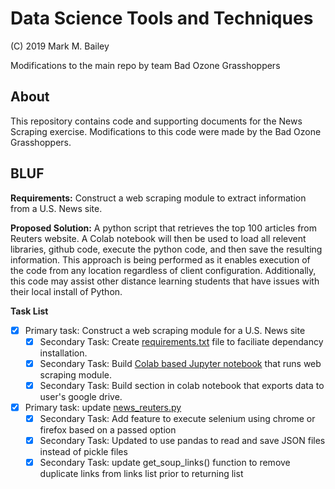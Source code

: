# Data Science Tools and Techniques

(C) 2019 Mark M. Bailey

Modifications to the main repo by team Bad Ozone Grasshoppers 
## About
This repository contains code and supporting documents for the News Scraping exercise.  Modifications to this code were made by the Bad Ozone Grasshoppers.

## BLUF
**Requirements:** Construct a web scraping module to extract information from a U.S. News site.  

**Proposed Solution:** A python script that retrieves the top 100 articles from Reuters website.  A Colab notebook will then be used to load all relevent libraries, github code, execute the python code, and then save the resulting information.  This approach is being performed as it enables execution of the code from any location regardless of client configuration.  Additionally, this code may assist other distance learning students that have issues with their local install of Python.

**Task List**
* [X] Primary task: Construct a web scraping module for a U.S. News site
  * [X] Secondary Task: Create [requirements.txt](https://github.com/PurpleDin0/news-scraping-exercise/blob/master/requirements.txt) file to faciliate dependancy installation.
  * [X] Secondary Task: Build [Colab based Jupyter notebook](https://github.com/PurpleDin0/news-scraping-exercise/blob/master/Execution_Notebook.ipynb) that runs web scraping module.
  * [X] Secondary Task: Build section in colab notebook that exports data to user's google drive.
* [X] Primary task: update [news_reuters.py](https://github.com/PurpleDin0/news-scraping-exercise/blob/master/news_reuters.py)
  * [X] Secondary Task: Add feature to execute selenium using chrome or firefox based on a passed option
  * [X] Secondary Task: Updated to use pandas to read and save JSON files instead of pickle files 
  * [X] Secondary Task: update get_soup_links() function to remove duplicate links from links list prior to returning list
